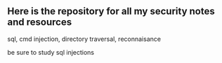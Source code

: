 ## Here is the repository for all my security notes and resources

sql, cmd injection, directory traversal, reconnaisance

be sure to study sql injections
